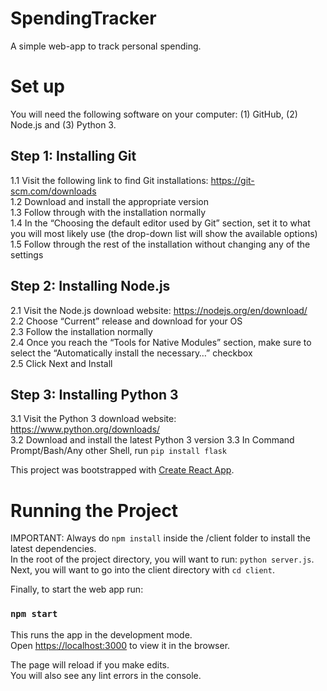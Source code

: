 # SpendingTracker
A simple web-app to track personal spending.


# Set up

You will need the following software on your computer: (1) GitHub, (2) Node.js and (3) Python 3.

## Step 1: Installing Git

1.1 Visit the following link to find Git installations: https://git-scm.com/downloads<br/>
1.2 Download and install the appropriate version<br/>
1.3 Follow through with the installation normally<br/>
1.4 In the “Choosing the default editor used by Git” section, set it to what you will most likely use (the drop-down list will show the available options)<br/>
1.5 Follow through the rest of the installation without changing any of the settings
 

## Step 2: Installing Node.js

2.1 Visit the Node.js download website: https://nodejs.org/en/download/<br/>
2.2 Choose “Current” release and download for your OS<br/>
2.3 Follow the installation normally<br/>
2.4 Once you reach the “Tools for Native Modules” section, make sure to select the “Automatically install the necessary…” checkbox<br/>
2.5 Click Next and Install
 

## Step 3: Installing Python 3

3.1 Visit the Python 3 download website: https://www.python.org/downloads/<br/>
3.2 Download and install the latest Python 3 version
3.3 In Command Prompt/Bash/Any other Shell, run `pip install flask`

This project was bootstrapped with [Create React App](https://github.com/facebook/create-react-app).

# Running the Project
IMPORTANT: Always do `npm install` inside the /client folder to install the latest dependencies. <br/>
In the root of the project directory, you will want to run: `python server.js`. <br/>
Next, you will want to go into the client directory with `cd client`. <br/>

Finally, to start the web app run:

### `npm start`

This runs the app in the development mode.<br>
Open [https://localhost:3000](https://localhost:3000) to view it in the browser.

The page will reload if you make edits.<br>
You will also see any lint errors in the console.
